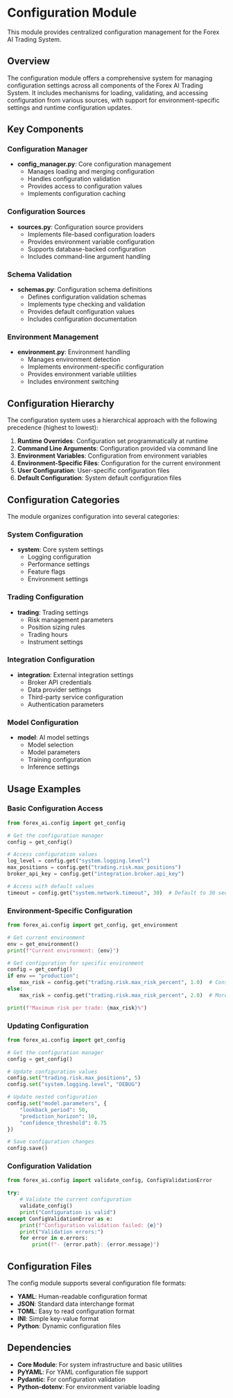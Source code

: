 # Configuration Module

This module provides centralized configuration management for the Forex AI Trading System.

## Overview

The configuration module offers a comprehensive system for managing configuration settings across all components of the Forex AI Trading System. It includes mechanisms for loading, validating, and accessing configuration from various sources, with support for environment-specific settings and runtime configuration updates.

## Key Components

### Configuration Manager

- **config_manager.py**: Core configuration management
  - Manages loading and merging configuration
  - Handles configuration validation
  - Provides access to configuration values
  - Implements configuration caching

### Configuration Sources

- **sources.py**: Configuration source providers
  - Implements file-based configuration loaders
  - Provides environment variable configuration
  - Supports database-backed configuration
  - Includes command-line argument handling

### Schema Validation

- **schemas.py**: Configuration schema definitions
  - Defines configuration validation schemas
  - Implements type checking and validation
  - Provides default configuration values
  - Includes configuration documentation

### Environment Management

- **environment.py**: Environment handling
  - Manages environment detection
  - Implements environment-specific configuration
  - Provides environment variable utilities
  - Includes environment switching

## Configuration Hierarchy

The configuration system uses a hierarchical approach with the following precedence (highest to lowest):

1. **Runtime Overrides**: Configuration set programmatically at runtime
2. **Command Line Arguments**: Configuration provided via command line
3. **Environment Variables**: Configuration from environment variables
4. **Environment-Specific Files**: Configuration for the current environment
5. **User Configuration**: User-specific configuration files
6. **Default Configuration**: System default configuration files

## Configuration Categories

The module organizes configuration into several categories:

### System Configuration

- **system**: Core system settings
  - Logging configuration
  - Performance settings
  - Feature flags
  - Environment settings

### Trading Configuration

- **trading**: Trading settings
  - Risk management parameters
  - Position sizing rules
  - Trading hours
  - Instrument settings

### Integration Configuration

- **integration**: External integration settings
  - Broker API credentials
  - Data provider settings
  - Third-party service configuration
  - Authentication parameters

### Model Configuration

- **model**: AI model settings
  - Model selection
  - Model parameters
  - Training configuration
  - Inference settings

## Usage Examples

### Basic Configuration Access

```python
from forex_ai.config import get_config

# Get the configuration manager
config = get_config()

# Access configuration values
log_level = config.get("system.logging.level")
max_positions = config.get("trading.risk.max_positions")
broker_api_key = config.get("integration.broker.api_key")

# Access with default values
timeout = config.get("system.network.timeout", 30)  # Default to 30 seconds
```

### Environment-Specific Configuration

```python
from forex_ai.config import get_config, get_environment

# Get current environment
env = get_environment()
print(f"Current environment: {env}")

# Get configuration for specific environment
config = get_config()
if env == "production":
    max_risk = config.get("trading.risk.max_risk_percent", 1.0)  # Conservative default
else:
    max_risk = config.get("trading.risk.max_risk_percent", 2.0)  # More aggressive for testing

print(f"Maximum risk per trade: {max_risk}%")
```

### Updating Configuration

```python
from forex_ai.config import get_config

# Get the configuration manager
config = get_config()

# Update configuration values
config.set("trading.risk.max_positions", 5)
config.set("system.logging.level", "DEBUG")

# Update nested configuration
config.set("model.parameters", {
    "lookback_period": 50,
    "prediction_horizon": 10,
    "confidence_threshold": 0.75
})

# Save configuration changes
config.save()
```

### Configuration Validation

```python
from forex_ai.config import validate_config, ConfigValidationError

try:
    # Validate the current configuration
    validate_config()
    print("Configuration is valid")
except ConfigValidationError as e:
    print(f"Configuration validation failed: {e}")
    print("Validation errors:")
    for error in e.errors:
        print(f"- {error.path}: {error.message}")
```

## Configuration Files

The config module supports several configuration file formats:

- **YAML**: Human-readable configuration format
- **JSON**: Standard data interchange format
- **TOML**: Easy to read configuration format
- **INI**: Simple key-value format
- **Python**: Dynamic configuration files

## Dependencies

- **Core Module**: For system infrastructure and basic utilities
- **PyYAML**: For YAML configuration file support
- **Pydantic**: For configuration validation
- **Python-dotenv**: For environment variable loading 